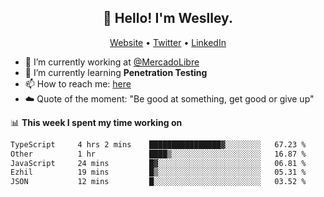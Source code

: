 <h2 align="center">👋 Hello! I'm Weslley.</h2>
<p align="center">
  <a href="http://weslleyneri.com.br">Website</a> •
  <a href="https://twitter.com/Weslley_Neri">Twitter</a> •
  <a href="https://www.linkedin.com/in/weslley-neri-3658908b">LinkedIn</a>
</p>


- 🔭 I’m currently working at [@MercadoLibre](https://github.com/mercadolibre)
- 🌱 I’m currently learning **Penetration Testing**
- 📫 How to reach me: [here](mailto:weslley39@gmail.com)
- ☁️ Quote of the moment: "Be good at something, get good or give up"

📊 **This week I spent my time working on**
<!--START_SECTION:waka-->

```txt
TypeScript     4 hrs 2 mins    ████████████████▓░░░░░░░░   67.23 %
Other          1 hr            ████▒░░░░░░░░░░░░░░░░░░░░   16.87 %
JavaScript     24 mins         █▓░░░░░░░░░░░░░░░░░░░░░░░   06.81 %
Ezhil          19 mins         █▒░░░░░░░░░░░░░░░░░░░░░░░   05.31 %
JSON           12 mins         █░░░░░░░░░░░░░░░░░░░░░░░░   03.52 %
```

<!--END_SECTION:waka-->

<!-- Inspired by https://github.com/gruselhaus/gruselhaus -->